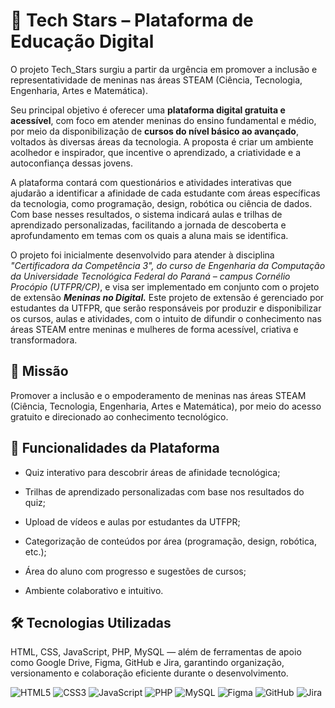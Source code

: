# 💫 Tech Stars – Plataforma de Educação Digital 
 O projeto Tech_Stars surgiu a partir da urgência em promover a inclusão e representatividade de meninas nas áreas STEAM (Ciência, Tecnologia, Engenharia, Artes e Matemática).

Seu principal objetivo é oferecer uma **plataforma digital gratuita e acessível**, com foco em atender meninas do ensino fundamental e médio, por meio da disponibilização de **cursos do nível básico ao avançado**, voltados às diversas áreas da tecnologia. A proposta é criar um ambiente acolhedor e inspirador, que incentive o aprendizado, a criatividade e a autoconfiança dessas jovens.

A plataforma contará com questionários e atividades interativas que ajudarão a identificar a afinidade de cada estudante com áreas específicas da tecnologia, como programação, design, robótica ou ciência de dados. Com base nesses resultados, o sistema indicará aulas e trilhas de aprendizado personalizadas, facilitando a jornada de descoberta e aprofundamento em temas com os quais a aluna mais se identifica.

O projeto foi inicialmente desenvolvido para atender à disciplina *"Certificadora da Competência 3", do curso de Engenharia da Computação da Universidade Tecnológica Federal do Paraná – campus Cornélio Procópio (UTFPR/CP)*, e visa ser implementado em conjunto com o projeto de extensão **_Meninas no Digital._** Este projeto de extensão é gerenciado por estudantes da UTFPR, que serão responsáveis por produzir e disponibilizar os cursos, aulas e atividades, com o intuito de difundir o conhecimento nas áreas STEAM entre meninas e mulheres de forma acessível, criativa e transformadora.

## 🚀 Missão 
Promover a inclusão e o empoderamento de meninas nas áreas STEAM (Ciência, Tecnologia, Engenharia, Artes e Matemática), por meio do acesso gratuito e direcionado ao conhecimento tecnológico.

## 🌟 Funcionalidades da Plataforma 
* Quiz interativo para descobrir áreas de afinidade tecnológica;

* Trilhas de aprendizado personalizadas com base nos resultados do quiz;

* Upload de vídeos e aulas por estudantes da UTFPR;

* Categorização de conteúdos por área (programação, design, robótica, etc.);

* Área do aluno com progresso e sugestões de cursos;

* Ambiente colaborativo e intuitivo.

## 🛠 Tecnologias Utilizadas 
HTML, CSS, JavaScript, PHP, MySQL — além de ferramentas de apoio como Google Drive, Figma, GitHub e Jira, garantindo organização, versionamento e colaboração eficiente durante o desenvolvimento.

<p align="left">
  <img src="https://img.shields.io/badge/HTML5-E34F26?style=for-the-badge&logo=html5&logoColor=white" alt="HTML5" />
  <img src="https://img.shields.io/badge/CSS3-1572B6?style=for-the-badge&logo=css3&logoColor=white" alt="CSS3" />
  <img src="https://img.shields.io/badge/JavaScript-F7DF1E?style=for-the-badge&logo=javascript&logoColor=black" alt="JavaScript" />
  <img src="https://img.shields.io/badge/PHP-777BB4?style=for-the-badge&logo=php&logoColor=white" alt="PHP" />
  <img src="https://img.shields.io/badge/MySQL-005C84?style=for-the-badge&logo=mysql&logoColor=white" alt="MySQL" />
  <img src="https://img.shields.io/badge/Figma-F24E1E?style=for-the-badge&logo=figma&logoColor=white" alt="Figma" />
  <img src="https://img.shields.io/badge/GitHub-100000?style=for-the-badge&logo=github&logoColor=white" alt="GitHub" />
  <img src="https://img.shields.io/badge/Jira-0052CC?style=for-the-badge&logo=jira&logoColor=white" alt="Jira" />
</p>

